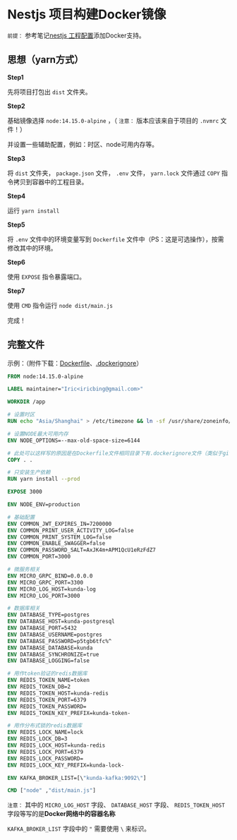 # Nestjs 项目构建Docker镜像

`前提：` 参考笔记[nestjs 工程配置](../工程配置/README.md)添加Docker支持。

## 思想（yarn方式）

**Step1**

先将项目打包出 `dist` 文件夹。

**Step2**

基础镜像选择 `node:14.15.0-alpine` ，（ `注意：` 版本应该来自于项目的 `.nvmrc` 文件！）

并设置一些辅助配置，例如：时区、node可用内存等。

**Step3**

将 `dist` 文件夹， `package.json` 文件， `.env` 文件， `yarn.lock` 文件通过 `COPY` 指令拷贝到容器中的工程目录。

**Step4**

运行 `yarn install`

**Step5**

将 `.env` 文件中的环境变量写到 `Dockerfile` 文件中（PS：这是可选操作），按需修改其中的环境。

**Step6**

使用 `EXPOSE` 指令暴露端口。

**Step7**

使用 `CMD` 指令运行 `node dist/main.js`

完成！

## 完整文件

示例：（附件下载：[Dockerfile](assets/files/基础版Dockerfile)、[.dockerignore](assets/files/.dockerignore)）

```Dockerfile
FROM node:14.15.0-alpine

LABEL maintainer="Iric<iricbing@gmail.com>"

WORKDIR /app

# 设置时区
RUN echo "Asia/Shanghai" > /etc/timezone && ln -sf /usr/share/zoneinfo/Asia/Shanghai /etc/localtime 

# 设置NODE最大可用内存
ENV NODE_OPTIONS=--max-old-space-size=6144

# 此处可以这样写的原因是在Dockerfile文件相同目录下有.dockerignore文件（类似于git提交时的.gitignore文件）
COPY . .    

# 只安装生产依赖
RUN yarn install --prod

EXPOSE 3000

ENV NODE_ENV=production

# 基础配置
ENV COMMON_JWT_EXPIRES_IN=7200000
ENV COMMON_PRINT_USER_ACTIVITY_LOG=false
ENV COMMON_PRINT_SYSTEM_LOG=false
ENV COMMON_ENABLE_SWAGGER=false
ENV COMMON_PASSWORD_SALT=AxJK4m+APM1QcU1eRzFdZ7
ENV COMMON_PORT=3000

# 微服务相关
ENV MICRO_GRPC_BIND=0.0.0.0
ENV MICRO_GRPC_PORT=3300
ENV MICRO_LOG_HOST=kunda-log    
ENV MICRO_LOG_PORT=3000

# 数据库相关
ENV DATABASE_TYPE=postgres
ENV DATABASE_HOST=kunda-postgresql
ENV DATABASE_PORT=5432
ENV DATABASE_USERNAME=postgres
ENV DATABASE_PASSWORD=p5tgb6tfc%^
ENV DATABASE_DATABASE=kunda
ENV DATABASE_SYNCHRONIZE=true
ENV DATABASE_LOGGING=false

# 用作token验证的redis数据库
ENV REDIS_TOKEN_NAME=token
ENV REDIS_TOKEN_DB=2
ENV REDIS_TOKEN_HOST=kunda-redis
ENV REDIS_TOKEN_PORT=6379
ENV REDIS_TOKEN_PASSWORD=
ENV REDIS_TOKEN_KEY_PREFIX=kunda-token-

# 用作分布式锁的redis数据库
ENV REDIS_LOCK_NAME=lock
ENV REDIS_LOCK_DB=3
ENV REDIS_LOCK_HOST=kunda-redis
ENV REDIS_LOCK_PORT=6379
ENV REDIS_LOCK_PASSWORD=
ENV REDIS_LOCK_KEY_PREFIX=kunda-lock-

ENV KAFKA_BROKER_LIST=[\"kunda-kafka:9092\"]

CMD ["node" ,"dist/main.js"]
```

`注意：` 其中的 `MICRO_LOG_HOST` 字段、 `DATABASE_HOST` 字段、 `REDIS_TOKEN_HOST` 字段等写的是**Docker网络中的容器名称**

`KAFKA_BROKER_LIST` 字段中的 `"` 需要使用 `\` 来标识。

